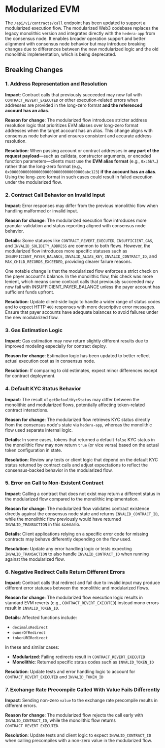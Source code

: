 # Modularized EVM

The `/api/v1/contracts/call` endpoint has been updated to support a modularized
execution flow. The modularized Web3 codebase replaces the legacy monolithic version
and integrates directly with the `hedera-app` from the consensus node. It enables
broader operation support and better alignment with consensus node behavior but may
introduce breaking changes due to differences between the new modularized logic and
the old monolithic implementation, which is being deprecated.

## Breaking Changes

### 1. Address Representation and Resolution

**Impact**:
Contract calls that previously succeeded may now fail with `CONTRACT_REVERT_EXECUTED` or other execution-related errors
when addresses are provided in the long-zero format **and the referenced account has an alias**.

**Reason for change**:
The modularized flow introduces stricter address resolution logic that prioritizes EVM aliases
over long-zero format addresses when the target account has an alias.
This change aligns with consensus node behavior and ensures consistent and accurate address resolution.

**Resolution**:
When passing account or contract addresses in **any part of the request payload**—such as calldata,
constructor arguments, or encoded function parameters—clients must use the **EVM alias format** (e.g., `0xc5b7…`)
rather than the long-zero format (e.g., `0x0000000000000000000000000000000000abc123`) **if the account has an alias**.
Using the long-zero format in such cases could result in failed execution under the modularized flow.

### 2. Contract Call Behavior on Invalid Input

**Impact**: Error responses may differ from the previous monolithic flow when handling malformed or
invalid input.

**Reason for change**: The modularized execution flow introduces more granular validation and status
reporting aligned with consensus node behavior.

**Details**: Some statuses like `CONTRACT_REVERT_EXECUTED`, `INSUFFICIENT_GAS`, and
`INVALID_SOLIDITY_ADDRESS` are common to both flows. However, the modularized flow introduces more
specific statuses such as `INSUFFICIENT_PAYER_BALANCE`, `INVALID_ALIAS_KEY`, `INVALID_CONTRACT_ID`,
and `MAX_CHILD_RECORDS_EXCEEDED`, providing clearer failure reasons.

One notable change is that the modularized flow enforces a strict check on the payer account's balance.
In the monolithic flow, this check was more lenient,
which means some contract calls that previously succeeded
may now fail with INSUFFICIENT_PAYER_BALANCE unless the payer account has sufficient funds upfront.

**Resolution**: Update client-side logic to handle a wider range of status codes and to expect HTTP
`400` responses with more descriptive error messages.
Ensure that payer accounts have adequate balances to avoid failures under the new modularized flow.

### 3. Gas Estimation Logic

**Impact**: Gas estimation may now return slightly different results due to improved modeling
especially for contract deploy.

**Reason for change**: Estimation logic has been updated to better reflect actual execution cost as in consensus node.

**Resolution**: If comparing to old estimates, expect minor differences except for contract deployment.

### 4. Default KYC Status Behavior

**Impact**: The result of `getDefaultKycStatus` may differ between the monolithic and modularized
flows, potentially affecting token-related contract interactions.

**Reason for change**: The modularized flow retrieves KYC status directly from the consensus node's
state via `hedera-app`, whereas the monolithic flow used separate internal logic.

**Details**: In some cases, tokens that returned a default `false` KYC status in the monolithic flow
may now return `true` (or vice versa) based on the actual token configuration in state.

**Resolution**: Review any tests or client logic that depend on the default KYC status returned by
contract calls and adjust expectations to reflect the consensus-backed behavior in the modularized
flow.

### 5. Error on Call to Non-Existent Contract

**Impact**: Calling a contract that does not exist may return a different status in the modularized
flow compared to the monolithic implementation.

**Reason for change**: The modularized flow validates contract existence directly against the
consensus node state and returns `INVALID_CONTRACT_ID`, while the monolithic flow previously would have returned
`INVALID_TRANSACTION` in this scenario.

**Details**: Client applications relying on a specific error code for missing contracts may behave
differently depending on the flow used.

**Resolution**: Update any error handling logic or tests expecting `INVALID_TRANSACTION` to also
handle `INVALID_CONTRACT_ID` when running against the modularized flow.

### 6. Negative Redirect Calls Return Different Errors

**Impact**: Contract calls that redirect and fail due to invalid input may produce
different error statuses between the monolithic and modularized flows.

**Reason for change**: The modularized flow execution logic results in standard EVM reverts
(e.g., `CONTRACT_REVERT_EXECUTED`) instead mono errors result in `INVALID_TOKEN_ID`.

**Details**: Affected functions include:

- `decimalsRedirect`
- `ownerOfRedirect`
- `tokenURIRedirect`

In these and similar cases:

- **Modularized**: Failing redirects result in `CONTRACT_REVERT_EXECUTED`
- **Monolithic**: Returned specific status codes such as `INVALID_TOKEN_ID`

**Resolution**: Update tests and error handling logic to account for `CONTRACT_REVERT_EXECUTED` and
`INVALID_TOKEN_ID`

### 7. Exchange Rate Precompile Called With Value Fails Differently

**Impact**: Sending non-zero `value` to the exchange rate precompile results in different errors.

**Reason for change**: The modularized flow rejects the call early with `INVALID_CONTRACT_ID`, while the
monolithic flow returns `CONTRACT_REVERT_EXECUTED`.

**Resolution**: Update tests and client logic to expect `INVALID_CONTRACT_ID` when calling precompiles
with a non-zero value in the modularized flow.
